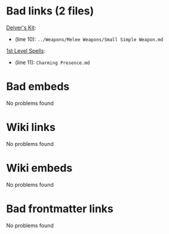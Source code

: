 # Bad links (2 files)
[Delver's Kit](Myth%20&%20Shadow/Items%20and%20Gear/Gear/Delver's%20Kit.md):
- (line 10): `../Weapons/Melee Weapons/Small Simple Weapon.md`


[1st Level Spells](Myth%20&%20Shadow/Magic/Spells/Spells%20by%20Level/Level%201/1st%20Level%20Spells.md):
- (line 11): `Charming Presence.md`


# Bad embeds
No problems found

# Wiki links
No problems found

# Wiki embeds
No problems found

# Bad frontmatter links
No problems found

